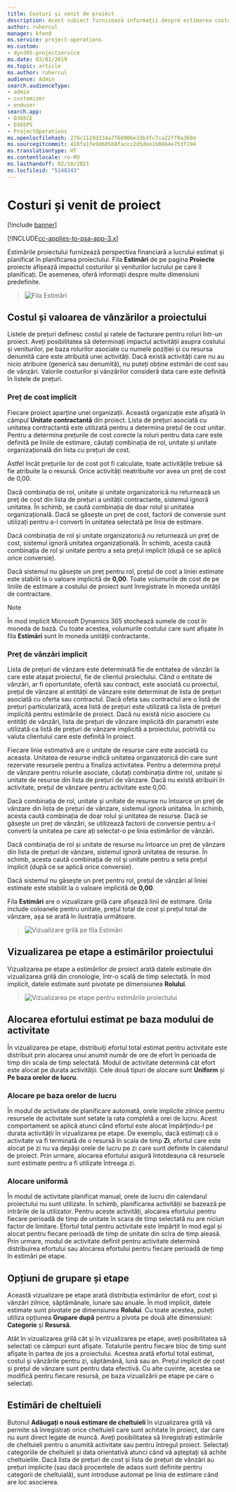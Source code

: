 ```yaml
---
title: Costuri și venit de proiect
description: Acest subiect furnizează informații despre estimarea costurilor și veniturilor proiectului.
author: ruhercul
manager: kfend
ms.service: project-operations
ms.custom:
- dyn365-projectservice
ms.date: 03/01/2019
ms.topic: article
ms.author: ruhercul
audience: Admin
search.audienceType:
- admin
- customizer
- enduser
search.app:
- D365CE
- D365PS
- ProjectOperations
ms.openlocfilehash: 279c1119d334a7f60906e33b3fc7ca22ff9a360d
ms.sourcegitcommit: 418fa1fe9d605b8faccc2d5dee1b04b4e753f194
ms.translationtype: HT
ms.contentlocale: ro-RO
ms.lasthandoff: 02/10/2021
ms.locfileid: "5148343"
---
```

# <a name="project-costs-and-revenue"></a>Costuri și venit de proiect

[!include [banner](../includes/psa-now-project-operations.md)]

[!INCLUDE[cc-applies-to-psa-app-3.x](../includes/cc-applies-to-psa-app-3x.md)]

Estimările proiectului furnizează perspectiva financiară a lucrului estimat și planificat în planificarea proiectului. Fila **Estimări** de pe pagina **Proiecte** proiecte afișează impactul costurilor și veniturilor lucrului pe care îl planificați. De asemenea, oferă informații despre multe dimensiuni predefinite. 

> ![Fila Estimări](media/project-5.png)

## <a name="cost-and-sales-values-of-the-project"></a>Costul și valoarea de vânzărilor a proiectului

Listele de prețuri definesc costul și ratele de facturare pentru roluri într-un proiect. Aveți posibilitatea să determinați impactul activității asupra costului și veniturilor, pe baza rolurilor asociate cu numele poziției și cu resursa denumită care este atribuită unei activități. Dacă există activități care nu au nicio atribuire (generică sau denumită), nu puteți obține estimări de cost sau de vânzări. Valorile costurilor și vânzărilor consideră data care este definită în listele de prețuri.

### <a name="default-cost-price"></a>Preț de cost implicit  

Fiecare proiect aparține unei organizații. Această organizație este afișată în câmpul **Unitate contractantă** din proiect. Lista de prețuri asociată cu unitatea contractantă este utilizată pentru a determina prețul de cost unitar. Pentru a determina prețurile de cost corecte la roluri pentru data care este definită pe liniile de estimare, căutați combinația de rol, unitate și unitate organizațională din lista cu prețuri de cost. 

Astfel încât prețurile lor de cost pot fi calculate, toate activitățile trebuie să fie atribuite la o resursă. Orice activități neatribuite vor avea un preț de cost de 0,00.

Dacă combinația de rol, unitate și unitate organizatorică nu returnează un preț de cost din lista de prețuri a unității contractante, sistemul ignoră unitatea. În schimb, se caută combinația de doar rolul și unitatea organizațională. Dacă se găsește un preț de cost, factorii de conversie sunt utilizați pentru a-l converti în unitatea selectată pe linia de estimare.

Dacă combinația de rol și unitate organizatorică nu returnează un preț de cost, sistemul ignoră unitatea organizațională. În schimb, acesta caută combinația de rol și unitate pentru a seta prețul implicit (după ce se aplică orice conversie).

Dacă sistemul nu găsește un preț pentru rol, prețul de cost a liniei estimate este stabilit la o valoare implicită de **0,00**. Toate volumurile de cost de pe liniile de estimare a costului de proiect sunt înregistrate în moneda unității de contractare.

> [!NOTE]
> În mod implicit Microsoft Dynamics 365 stochează sumele de cost în moneda de bază. Cu toate acestea, volumurile costului care sunt afișate în fila **Estimări** sunt în moneda unității contractante.  

### <a name="default-sales-price"></a>Preț de vânzări implicit 

Lista de prețuri de vânzare este determinată fie de entitatea de vânzări la care este atașat proiectul, fie de clientul proiectului. Când o entitate de vânzări, ar fi oportunitate, ofertă sau contract, este asociată cu proiectul, prețul de vânzare al entității de vânzare este determinat de lista de prețuri asociată cu oferta sau contractul. Dacă ofeta sau contractul are o listă de prețuri particularizată, acea listă de prețuri este utilizată ca lista de prețuri implicitã pentru estimările de proiect. Dacă nu există nicio asociere cu entități de vânzări, lista de prețuri de vânzare implicită din parametri este utilizată ca listă de prețuri de vânzare implicită a proiectului, potrivită cu valuta clientului care este definită în proiect.

Fiecare linie estimativă are o unitate de resurse care este asociată cu aceasta. Unitatea de resurse indică unitatea organizatorică din care sunt rezervate resursele pentru a finaliza activitatea. Pentru a determina prețul de vânzare pentru rolurile asociate, căutați combinația dintre rol, unitate și unitate de resurse din lista de prețuri de vânzare. Dacă nu există atribuiri în activitate, prețul de vânzare pentru activitate este 0,00.

Dacă combinația de rol, unitate și unitate de resurse nu întoarce un preț de vânzare din lista de prețuri de vânzare, sistemul ignoră unitatea. În schimb, acesta caută combinația de doar rolul și unitatea de resurse. Dacă se găsește un preț de vânzări, se utilizează factorii de conversie pentru a-l converti la unitatea pe care ați selectat-o pe linia estimărilor de vânzări. 

Dacă combinația de rol și unitate de resurse nu întoarce un preț de vânzare din lista de prețuri de vânzare, sistemul ignoră unitatea de resurse. În schimb, acesta caută combinația de rol și unitate pentru a seta prețul implicit (după ce se aplică orice conversie).

Dacă sistemul nu găsește un preț pentru rol, prețul de vânzări al liniei estimate este stabilit la o valoare implicită de **0,00**.

Fila **Estimări** are o vizualizare grilă care afișează linii de estimare. Grila include coloanele pentru unitate, prețul total de cost și prețul total de vânzare, așa se arată în ilustrația următoare. 

> ![Vizualizare grilă pe fila Estimări](media/project-6.png)

## <a name="time-phased-view-of-project-estimates"></a>Vizualizarea pe etape a estimărilor proiectului

Vizualizarea pe etape a estimărilor de proiect arată datele estimate din vizualizarea grilă din cronologie, într-o scală de timp selectată. În mod implicit, datele estimate sunt pivotate pe dimensiunea **Rolului**.

> ![Vizualizarea pe etape pentru estimările proiectului](media/project-7.png)

## <a name="allocating-estimated-effort-based-on-the-task-mode"></a>Alocarea efortului estimat pe baza modului de activitate

În vizualizarea pe etape, distribuiți efortul total estimat pentru activitate este distribuit prin alocarea unui anumit număr de ore de efort în perioada de timp din scala de timp selectată. Modul de activitate determină cât efort este alocat pe durata activității. Cele două tipuri de alocare sunt **Uniform** și **Pe baza orelor de lucru**.

### <a name="work-hours-based-allocation"></a>Alocare pe baza orelor de lucru
 
În modul de activitate de planificare automată, orele implicite zilnice pentru resursele de activitate sunt setate la rata completă a orei de lucru. Acest comportament se aplică atunci când efortul este alocat împărțindu-l pe durata activității în vizualizarea pe etape. De exemplu, dacă estimați că o activitate va fi terminată de o resursă în scala de timp **Zi**, efortul care este alocat pe zi nu va depăși orele de lucru pe zi care sunt definite în calendarul de proiect. Prin urmare, alocarea efortului asigură întotdeauna că resursele sunt estimate pentru a fi utilizate întreaga zi.

### <a name="even-allocation"></a>Alocare uniformă

În modul de activitate planificat manual, orele de lucru din calendarul proiectului nu sunt utilizate. În schimb, planificarea activității se bazează pe intrările de la utilizator. Pentru aceste activități, alocarea efortului pentru fiecare perioadă de timp de unitate în scara de timp selectată nu are niciun factor de limitare. Efortul total pentru activitate este împărțit în mod egal și alocat pentru fiecare perioadă de timp de unitate din sclra de timp aleasă. Prin urmare, modul de activitate definit pentru activitate determină distribuirea efortului sau alocarea efortului pentru fiecare perioadă de timp în estimări pe etape.

## <a name="grouping-and-time-phasing-options"></a>Opțiuni de grupare și etape

Această vizualizare pe etape arată distribuția estimărilor de efort, cost și vânzări zilnice, săptămânale, lunare sau anuale. În mod implicit, datele estimate sunt pivotate pe dimensiunea **Rolului**. Cu toate acestea, puteți utiliza opțiunea **Grupare după** pentru a pivota pe două alte dimensiuni: **Categorie** și **Resursă**.

Atât în vizualizarea grilă cât și în vizualizarea pe etape, aveți posibilitatea să selectați ce câmpuri sunt afișate. Totalurile pentru fiecare bloc de timp sunt afișate în partea de jos a proiectului. Acestea arată efortul total estimat, costul și vânzările pentru zi, săptămână, lună sau an. Prețul implicit de cost și prețul de vânzare sunt pentru data efectivă. Cu alte cuvinte, acestea se modifică pentru fiecare resursă, pe baza vizualizării pe etape pe care o selectați.

## <a name="expense-estimates"></a>Estimări de cheltuieli

Butonul **Adăugați o nouă estimare de cheltuieli** în vizualizarea grilă vă permite să înregistrați orice cheltuieli care sunt achitate în proiect, dar care nu sunt direct legate de muncă. Aveți posibilitatea să înregistrați estimările de cheltuieli pentru o anumită activitate sau pentru întregul proiect. Selectați categoriile de cheltuieli și data orientativă atunci când vă așteptați să achite cheltuielile. Dacă lista de prețuri de cost și lista de prețuri de vânzări au prețuri implicite (sau dacă procentele de adaos sunt definite pentru categorii de cheltuială), sunt introduse automat pe linia de estimare când are loc asocierea.
